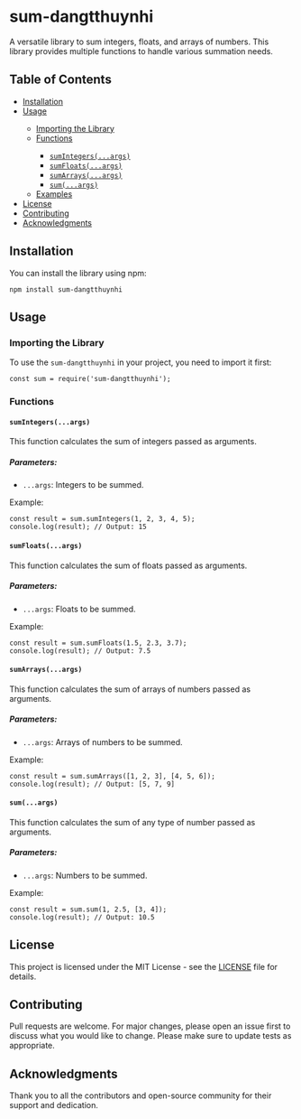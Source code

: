 <h1>sum-dangtthuynhi</h1>

<p>A versatile library to sum integers, floats, and arrays of numbers. This library provides multiple functions to handle various summation needs.</p>

<h2>Table of Contents</h2>

<ul>
<li><a href="#installation">Installation</a></li>
<li><a href="#usage">Usage</a></li>
<ul>
<li><a href="#importing-the-library">Importing the Library</a></li>
<li><a href="#functions">Functions</a></li>
<ul>
<li><a href="#sumintegersargs"><code>sumIntegers(...args)</code></a></li>
<li><a href="#sumfloatsargs"><code>sumFloats(...args)</code></a></li>
<li><a href="#sumarraysargs"><code>sumArrays(...args)</code></a></li>
<li><a href="#sumargs"><code>sum(...args)</code></a></li>
</ul>
<li><a href="#examples">Examples</a></li>
</ul>
<li><a href="#license">License</a></li>
<li><a href="#contributing">Contributing</a></li>
<li><a href="#acknowledgments">Acknowledgments</a></li>
</ul>
<h2>Installation</h2>

<p>You can install the library using npm:</p>

<pre><code>npm install sum-dangtthuynhi
</code></pre>

<h2>Usage</h2>

<h3>Importing the Library</h3>

<p>To use the <code>sum-dangtthuynhi</code> in your project, you need to import it first:</p>

<pre><code>const sum = require('sum-dangtthuynhi');
</code></pre>

<h3>Functions</h3>

<h4><code>sumIntegers(...args)</code></h4>

<p>This function calculates the sum of integers passed as arguments.</p>

<h5>Parameters:</h5>

<ul>
<li><code>...args</code>: Integers to be summed.</li>
</ul>

<p>Example:</p>

<pre><code>const result = sum.sumIntegers(1, 2, 3, 4, 5);
console.log(result); // Output: 15
</code></pre>

<h4><code>sumFloats(...args)</code></h4>

<p>This function calculates the sum of floats passed as arguments.</p>

<h5>Parameters:</h5>

<ul>
<li><code>...args</code>: Floats to be summed.</li>
</ul>

<p>Example:</p>

<pre><code>const result = sum.sumFloats(1.5, 2.3, 3.7);
console.log(result); // Output: 7.5
</code></pre>

<h4><code>sumArrays(...args)</code></h4>

<p>This function calculates the sum of arrays of numbers passed as arguments.</p>

<h5>Parameters:</h5>

<ul>
<li><code>...args</code>: Arrays of numbers to be summed.</li>
</ul>

<p>Example:</p>

<pre><code>const result = sum.sumArrays([1, 2, 3], [4, 5, 6]);
console.log(result); // Output: [5, 7, 9]
</code></pre>

<h4><code>sum(...args)</code></h4>

<p>This function calculates the sum of any type of number passed as arguments.</p>

<h5>Parameters:</h5>

<ul>
<li><code>...args</code>: Numbers to be summed.</li>
</ul>

<p>Example:</p>

<pre><code>const result = sum.sum(1, 2.5, [3, 4]);
console.log(result); // Output: 10.5
</code></pre>

<h2>License</h2>

<p>This project is licensed under the MIT License - see the <a href="./LICENSE">LICENSE</a> file for details.</p>

<h2>Contributing</h2>

<p>Pull requests are welcome. For major changes, please open an issue first to discuss what you would like to change. Please make sure to update tests as appropriate.</p>

<h2>Acknowledgments</h2>

<p>Thank you to all the contributors and open-source community for their support and dedication.</p>
